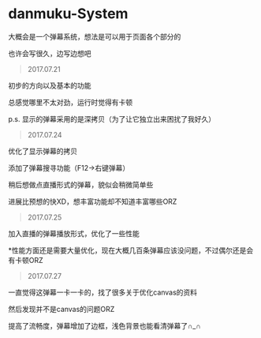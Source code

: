 # danmuku-System

大概会是一个弹幕系统，想法是可以用于页面各个部分的

也许会写很久，边写边想吧

>2017.07.21

初步的方向以及基本的功能

总感觉哪里不太对劲，运行时觉得有卡顿

p.s. 显示的弹幕采用的是深拷贝（为了让它独立出来困扰了我好久）

>2017.07.24

优化了显示弹幕的拷贝

添加了弹幕搜寻功能（F12->右键弹幕）

稍后想做点直播形式的弹幕，貌似会稍微简单些

进展比预想的快XD，想丰富功能却不知道丰富哪些ORZ

>2017.07.25

加入直播的弹幕播放形式，优化了一些性能

*性能方面还是需要大量优化，现在大概几百条弹幕应该没问题，不过偶尔还是会有卡顿ORZ

>2017.07.27

一直觉得这弹幕一卡一卡的，找了很多关于优化canvas的资料

然后发现并不是canvas的问题ORZ

提高了流畅度，弹幕增加了边框，浅色背景也能看清弹幕了∩_∩